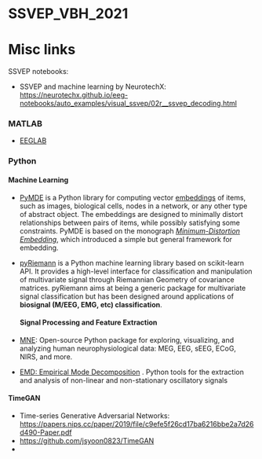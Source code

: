 # SSVEP_VBH_2021



# Misc links

SSVEP notebooks:

* SSVEP and machine learning by NeurotechX: https://neurotechx.github.io/eeg-notebooks/auto_examples/visual_ssvep/02r__ssvep_decoding.html



### MATLAB

* [EEGLAB](https://sccn.ucsd.edu/eeglab/index.php)

### Python 

#### Machine Learning

* [PyMDE](https://pymde.org/index.html) is a Python library for computing vector [embeddings](https://pymde.org/getting_started/index.html#embedding-definition) of items, such as images, biological cells, nodes in a network, or any other type of abstract object. The embeddings are designed to minimally distort relationships between pairs of items, while possibly satisfying some constraints. PyMDE is based on the monograph *[Minimum-Distortion Embedding](https://web.stanford.edu/~boyd/papers/min_dist_emb.html)*, which introduced a simple but general framework for embedding.

* [pyRiemann](https://pyriemann.readthedocs.io/en/latest/) is a Python machine learning library based on scikit-learn API. It provides a high-level interface for classification and manipulation of multivariate signal through Riemannian Geometry of covariance matrices. pyRiemann aims at being a generic package for multivariate signal classification but has been designed around applications of **biosignal (M/EEG, EMG, etc) classification**.

  

  #### Signal Processing and Feature Extraction

* [MNE](https://mne.tools/stable/index.html): Open-source Python package for exploring, visualizing, and analyzing human neurophysiological data: MEG, EEG, sEEG, ECoG, NIRS, and more.

* [EMD: Empirical Mode Decomposition](https://emd.readthedocs.io/en/stable/index.html) .  Python tools for the extraction and analysis of non-linear and non-stationary oscillatory signals

#### TimeGAN 
 * Time-series Generative Adversarial Networks: https://papers.nips.cc/paper/2019/file/c9efe5f26cd17ba6216bbe2a7d26d490-Paper.pdf
 * https://github.com/jsyoon0823/TimeGAN 
 *  
